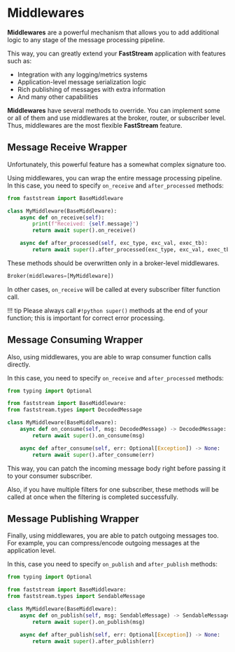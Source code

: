 # Middlewares

**Middlewares** are a powerful mechanism that allows you to add additional logic to any stage of the message processing pipeline.

This way, you can greatly extend your **FastStream** application with features such as:

* Integration with any logging/metrics systems
* Application-level message serialization logic
* Rich publishing of messages with extra information
* And many other capabilities

**Middlewares** have several methods to override. You can implement some or all of them and use middlewares at the broker, router, or subscriber level. Thus, middlewares are the most flexible  **FastStream** feature.

## Message Receive Wrapper

Unfortunately, this powerful feature has a somewhat complex signature too.

Using middlewares, you can wrap the entire message processing pipeline. In this case, you need to specify `on_receive` and `after_processed` methods:

``` python
from faststream import BaseMiddleware

class MyMiddleware(BaseMiddleware):
    async def on_receive(self):
        print(f"Received: {self.message}")
        return await super().on_receive()

    async def after_processed(self, exc_type, exc_val, exec_tb):
        return await super().after_processed(exc_type, exc_val, exec_tb)
```

These methods should be overwritten only in a broker-level middlewares.

```python
Broker(middlewares=[MyMiddleware])
```

In other cases, `on_receive` will be called at every subscriber filter function call.

!!! tip
    Please always call `#!python super()` methods at the end of your function; this is important for correct error processing.

## Message Consuming Wrapper

Also, using middlewares, you are able to wrap consumer function calls directly.

In this case, you need to specify `on_receive` and `after_processed` methods:

``` python
from typing import Optional

from faststream import BaseMiddleware:
from faststream.types import DecodedMessage

class MyMiddleware(BaseMiddleware):
    async def on_consume(self, msg: DecodedMessage) -> DecodedMessage:
        return await super().on_consume(msg)

    async def after_consume(self, err: Optional[Exception]) -> None:
        return await super().after_consume(err)
```

This way, you can patch the incoming message body right before passing it to your consumer subscriber.

Also, if you have multiple filters for one subscriber, these methods will be called at once when the filtering is completed successfully.

## Message Publishing Wrapper

Finally, using middlewares, you are able to patch outgoing messages too. For example, you can compress/encode outgoing messages at the application level.

In this, case you need to specify `on_publish` and `after_publish` methods:

``` python
from typing import Optional

from faststream import BaseMiddleware:
from faststream.types import SendableMessage

class MyMiddleware(BaseMiddleware):
    async def on_publish(self, msg: SendableMessage) -> SendableMessage:
        return await super().on_publish(msg)

    async def after_publish(self, err: Optional[Exception]) -> None:
        return await super().after_publish(err)
```
